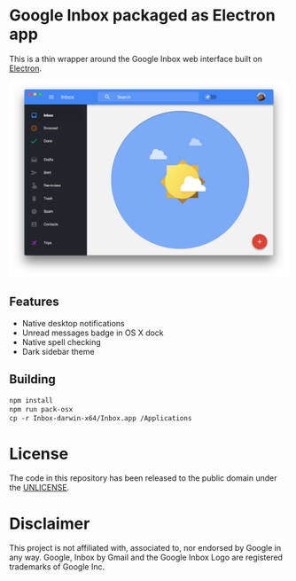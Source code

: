 # Google Inbox packaged as Electron app

This is a thin wrapper around the Google Inbox web interface built on
[Electron](http://electron.atom.io/).

![screenshot](screenshot.png)

## Features

* Native desktop notifications
* Unread messages badge in OS X dock
* Native spell checking
* Dark sidebar theme

## Building

```
npm install
npm run pack-osx
cp -r Inbox-darwin-x64/Inbox.app /Applications
```

# License

The code in this repository has been released to the public domain
under the [UNLICENSE](./UNLICENSE).

# Disclaimer

This project is not affiliated with, associated to, nor endorsed by Google
in any way. Google, Inbox by Gmail and the Google Inbox Logo are registered
trademarks of Google Inc.
